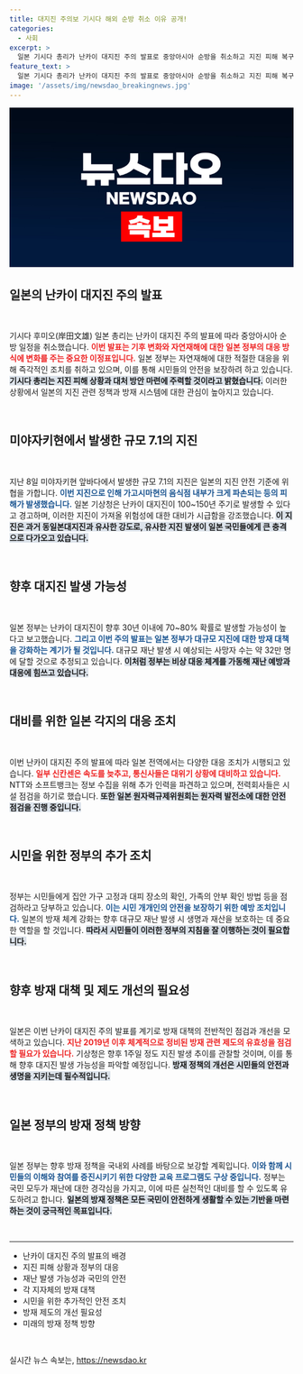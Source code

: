 ```yaml
---
title: 대지진 주의보 기시다 해외 순방 취소 이유 공개!
categories:
  - 사회
excerpt: >
  일본 기시다 총리가 난카이 대지진 주의 발표로 중앙아시아 순방을 취소하고 지진 피해 복구와 대비에 집중합니다. 지난 8일 미야자키 앞바다에서 발생한 규모 7.1의 지진이 경고 신호로 작용하고 있습니다.
feature_text: >
  일본 기시다 총리가 난카이 대지진 주의 발표로 중앙아시아 순방을 취소하고 지진 피해 복구와 대비에 집중합니다. 지난 8일 미야자키 앞바다에서 발생한 규모 7.1의 지진이 경고 신호로 작용하고 있습니다.
image: '/assets/img/newsdao_breakingnews.jpg'
---
```


<p><img src="/assets/img/newsdao_breakingnews.jpg" alt="bookingtag 속보" /></p>

<h2 data-ke-size="size26">일본의 난카이 대지진 주의 발표</h2>

<p data-ke-size="size16">&nbsp;</p>

<p>기시다 후미오(岸田文雄) 일본 총리는 난카이 대지진 주의 발표에 따라 중앙아시아 순방 일정을 취소했습니다. <b><span style="color: #ee2323;">이번 발표는 기후 변화와 자연재해에 대한 일본 정부의 대응 방식에 변화를 주는 중요한 이정표입니다.</span></b> 일본 정부는 자연재해에 대한 적절한 대응을 위해 즉각적인 조치를 취하고 있으며, 이를 통해 시민들의 안전을 보장하려 하고 있습니다. <b><span style="background-color: #21538527;">기시다 총리는 지진 피해 상황과 대처 방안 마련에 주력할 것이라고 밝혔습니다.</span></b> 이러한 상황에서 일본의 지진 관련 정책과 방재 시스템에 대한 관심이 높아지고 있습니다.</p>

<p data-ke-size="size16">&nbsp;</p>

<h2 data-ke-size="size26">미야자키현에서 발생한 규모 7.1의 지진</h2>

<p data-ke-size="size16">&nbsp;</p>

<p>지난 8일 미야자키현 앞바다에서 발생한 규모 7.1의 지진은 일본의 지진 안전 기준에 위협을 가합니다. <b><span style="color: #1a5490;">이번 지진으로 인해 가고시마현의 음식점 내부가 크게 파손되는 등의 피해가 발생했습니다.</span></b> 일본 기상청은 난카이 대지진이 100~150년 주기로 발생할 수 있다고 경고하며, 이러한 지진이 가져올 위험성에 대한 대비가 시급함을 강조했습니다. <b><span style="background-color: #21538527;">이 지진은 과거 동일본대지진과 유사한 강도로, 유사한 지진 발생이 일본 국민들에게 큰 충격으로 다가오고 있습니다.</span></b></p>

<p data-ke-size="size16">&nbsp;</p>

<h2 data-ke-size="size26">향후 대지진 발생 가능성</h2>

<p data-ke-size="size16">&nbsp;</p>

<p>일본 정부는 난카이 대지진이 향후 30년 이내에 70~80% 확률로 발생할 가능성이 높다고 보고했습니다. <b><span style="color: #1a5490;">그리고 이번 주의 발표는 일본 정부가 대규모 지진에 대한 방재 대책을 강화하는 계기가 될 것입니다.</span></b> 대규모 재난 발생 시 예상되는 사망자 수는 약 32만 명에 달할 것으로 추정되고 있습니다. <b><span style="background-color: #21538527;">이처럼 정부는 비상 대응 체계를 가동해 재난 예방과 대응에 힘쓰고 있습니다.</span></b></p>

<p data-ke-size="size16">&nbsp;</p>

<h2 data-ke-size="size26">대비를 위한 일본 각지의 대응 조치</h2>

<p data-ke-size="size16">&nbsp;</p>

<p>이번 난카이 대지진 주의 발표에 따라 일본 전역에서는 다양한 대응 조치가 시행되고 있습니다. <b><span style="color: #ee2323;">일부 신칸센은 속도를 늦추고, 통신사들은 대위기 상황에 대비하고 있습니다.</span></b> NTT와 소프트뱅크는 정보 수집을 위해 추가 인력을 파견하고 있으며, 전력회사들은 시설 점검을 하기로 했습니다. <b><span style="background-color: #21538527;">또한 일본 원자력규제위원회는 원자력 발전소에 대한 안전 점검을 진행 중입니다.</span></b></p>

<p data-ke-size="size16">&nbsp;</p>

<h2 data-ke-size="size26">시민을 위한 정부의 추가 조치</h2>

<p data-ke-size="size16">&nbsp;</p>

<p>정부는 시민들에게 집안 가구 고정과 대피 장소의 확인, 가족의 안부 확인 방법 등을 점검하라고 당부하고 있습니다. <b><span style="color: #1a5490;">이는 시민 개개인의 안전을 보장하기 위한 예방 조치입니다.</span></b> 일본의 방재 체계 강화는 향후 대규모 재난 발생 시 생명과 재산을 보호하는 데 중요한 역할을 할 것입니다. <b><span style="background-color: #21538527;">따라서 시민들이 이러한 정부의 지침을 잘 이행하는 것이 필요합니다.</span></b></p>

<p data-ke-size="size16">&nbsp;</p>

<h2 data-ke-size="size26">향후 방재 대책 및 제도 개선의 필요성</h2>

<p data-ke-size="size16">&nbsp;</p>

<p>일본은 이번 난카이 대지진 주의 발표를 계기로 방재 대책의 전반적인 점검과 개선을 모색하고 있습니다. <b><span style="color: #ee2323;">지난 2019년 이후 체계적으로 정비된 방재 관련 제도의 유효성을 점검할 필요가 있습니다.</span></b> 기상청은 향후 1주일 정도 지진 발생 추이를 관찰할 것이며, 이를 통해 향후 대지진 발생 가능성을 파악할 예정입니다. <b><span style="background-color: #21538527;">방재 정책의 개선은 시민들의 안전과 생명을 지키는데 필수적입니다.</span></b></p>

<p data-ke-size="size16">&nbsp;</p>

<h2 data-ke-size="size26">일본 정부의 방재 정책 방향</h2>

<p data-ke-size="size16">&nbsp;</p>

<p>일본 정부는 향후 방재 정책을 국내외 사례를 바탕으로 보강할 계획입니다. <b><span style="color: #1a5490;">이와 함께 시민들의 이해와 참여를 증진시키기 위한 다양한 교육 프로그램도 구상 중입니다.</span></b> 정부는 국민 모두가 재난에 대한 경각심을 가지고, 이에 따른 실천적인 대비를 할 수 있도록 유도하려고 합니다. <b><span style="background-color: #21538527;">일본의 방재 정책은 모든 국민이 안전하게 생활할 수 있는 기반을 마련하는 것이 궁극적인 목표입니다.</span></b></p>

<p data-ke-size="size16">&nbsp;</p>

<hr />

<ul>
    <li>난카이 대지진 주의 발표의 배경</li>
    <li>지진 피해 상황과 정부의 대응</li>
    <li>재난 발생 가능성과 국민의 안전</li>
    <li>각 지자체의 방재 대책</li>
    <li>시민을 위한 추가적인 안전 조치</li>
    <li>방재 제도의 개선 필요성</li>
    <li>미래의 방재 정책 방향</li>
</ul>

<p data-ke-size="size16">&nbsp;</p>
실시간 뉴스 속보는, <a href="https://newsdao.kr" rel="dofollow">https://newsdao.kr</a>


